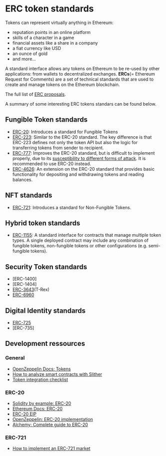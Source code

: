 # ERC token standards

Tokens can represent virtually anything in Ethereum:

- reputation points in an online platform
- skills of a character in a game
- financial assets like a share in a company
- a fiat currency like USD
- an ounce of gold
- and more...

A standard interface allows any tokens on Ethereum to be re-used by other applications: from wallets to decentralized exchanges.
**ERCs**(= Ethereum Request for Comments) are a set of technical standards that are used to create and manage tokens on the Ethereum blockchain.

The full list of [ERC proposals](https://eips.ethereum.org/erc).

A summary of some interesting ERC tokens standars can be found below.

## Fungible Token standards

- [ERC-20](https://ethereum.org/en/developers/tutorials/understand-the-erc-20-token-smart-contract/):
Introduces a standard for Fungible Tokens
- [ERC-223](https://ethereum.org/en/developers/docs/standards/tokens/erc-223/):
Similar to the ERC-20 standard.
The key difference is that ERC-223 defines not only the token API but also the logic for transferring tokens from sender to recipient.
- [ERC-777](https://ethereum.org/en/developers/docs/standards/tokens/erc-777/): Improves the ERC-20 standard, but is difficult to implement properly, due to its [susceptibility to different forms of attack](https://github.com/OpenZeppelin/openzeppelin-contracts/issues/2620).
It is recommended to use ERC-20 instead.
- [ERC-4626](https://ethereum.org/en/developers/docs/standards/tokens/erc-4626/):
An extension on the ERC-20 standard that provides basic functionality for depositing and withdrawing tokens and reading balances.

## NFT standards

- [ERC-721](https://ethereum.org/en/developers/docs/standards/tokens/erc-721/):
Introduces a standard for Non-Fungible Tokens.

## Hybrid token standards
- [ERC-1155](https://ethereum.org/en/developers/docs/standards/tokens/erc-1155/):
A standard interface for contracts that manage multiple token types.
A single deployed contract may include any combination of fungible tokens, non-fungible tokens or other configurations (e.g. semi-fungible tokens).

## Security Token standards

- [ERC-1400]
- [ERC-1404]
- [ERC-3643](https://eips.ethereum.org/EIPS/eip-3643)(T-Rex)
- [ERC-6960](https://eips.ethereum.org/EIPS/eip-6960)

## Digital Identity standards

- [ERC-725](https://eips.ethereum.org/EIPS/eip-725)
- [ERC-735]

## Development ressources
### General
- [OpenZeppelin Docs: Tokens](https://docs.openzeppelin.com/contracts/3.x/tokens)
- [How to analyze smart contracts with Slither](https://ethereum.org/en/developers/tutorials/how-to-use-slither-to-find-smart-contract-bugs/)
- [Token integration checklist](https://ethereum.org/en/developers/tutorials/token-integration-checklist/)

### ERC-20
- [Solidity by example: ERC-20](https://solidity-by-example.org/app/erc20/)
- [Ethereum Docs: ERC-20](https://ethereum.org/en/developers/docs/standards/tokens/erc-20/)
- [ERC-20 EIP](https://eips.ethereum.org/EIPS/eip-20)
- [OpenZeppelin: ERC-20 implementation](https://github.com/OpenZeppelin/openzeppelin-contracts/blob/master/contracts/token/ERC20/ERC20.sol)
- [Alchemy: Complete guide to ERC-20](https://www.alchemy.com/overviews/erc20-solidity)

### ERC-721
- [How to implement an ERC-721 market](https://ethereum.org/en/developers/tutorials/how-to-implement-an-erc721-market/)